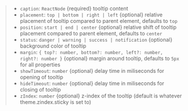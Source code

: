 > *   `caption`: `ReactNode` {required} tooltip content
> *   `placement`: `top | bottom | right | left` {optional} relative placement of tooltip compared to parent element, defaults to `top`
> *   `position`: `start | end | center` {optional} relative shift of tooltip placement compared to parent element, defaults to `center`
> *   `status`: `danger | warning | success | notification` {optional} background color of tooltip
> *   `margin`: `{ top?: number, bottom?: number, left?: number, right?: number }` {optional} margin around tooltip, defaults to `5px` for all properties
> *   `showTimeout`: `number` {optional} delay time in miliseconds for opening of tooltip
> *   `hideTimeout`: `number` {optional} delay time in miliseconds for closing of tooltip
> *   `zIndex`: `number` {optional} z-index of the tooltip (default is whatever theme.zindex.sticky is set to)